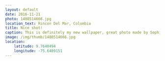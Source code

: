 ```yaml
---
layout: default
date: 2016-11-21
photo: 1480514666.jpg
location_text: Rincon Del Mar, Colombia
title: Nice shot!
caption: This is definitely my new wallpaper, great photo made by Sophie De Sousa :)
image: /img/thumb/1480514666.jpg
location:
    latitude: 9.7640494
    longitude: -75.6409151
---
```

